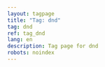 ```yaml
---
layout: tagpage
title: "Tag: dnd"
tag: dnd
ref: tag_dnd
lang: en
description: Tag page for dnd
robots: noindex
---
```

